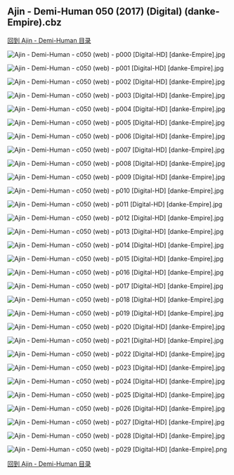 ## Ajin - Demi-Human 050 (2017) (Digital) (danke-Empire).cbz


[回到 Ajin - Demi-Human 目录](https://github.com/alicewish/markdown/blob/master/series/Ajin-Demi-Human.md)


![Ajin - Demi-Human - c050 (web) - p000 [Digital-HD] [danke-Empire].jpg](https://wx1.sinaimg.cn/large/6a9fdecagy1fpfsq1t6waj21j82cwkjl.jpg)

![Ajin - Demi-Human - c050 (web) - p001 [Digital-HD] [danke-Empire].jpg](https://wx1.sinaimg.cn/large/6a9fdecagy1fpfsq96qqnj21kw28jnpd.jpg)

![Ajin - Demi-Human - c050 (web) - p002 [Digital-HD] [danke-Empire].jpg](https://wx1.sinaimg.cn/large/6a9fdecagy1fpfsqdpqb7j21kw28jkjl.jpg)

![Ajin - Demi-Human - c050 (web) - p003 [Digital-HD] [danke-Empire].jpg](https://wx1.sinaimg.cn/large/6a9fdecagy1fpfsqjefkjj21kw28j7wh.jpg)

![Ajin - Demi-Human - c050 (web) - p004 [Digital-HD] [danke-Empire].jpg](https://wx1.sinaimg.cn/large/6a9fdecagy1fpfsqozez8j21kw28j7wh.jpg)

![Ajin - Demi-Human - c050 (web) - p005 [Digital-HD] [danke-Empire].jpg](https://wx1.sinaimg.cn/large/6a9fdecagy1fpfsqtsuj9j21kw28jb29.jpg)

![Ajin - Demi-Human - c050 (web) - p006 [Digital-HD] [danke-Empire].jpg](https://wx1.sinaimg.cn/large/6a9fdecagy1fpfsrnyukhj21kw28je81.jpg)

![Ajin - Demi-Human - c050 (web) - p007 [Digital-HD] [danke-Empire].jpg](https://wx1.sinaimg.cn/large/6a9fdecagy1fpfsrtenpdj21kw28jhb3.jpg)

![Ajin - Demi-Human - c050 (web) - p008 [Digital-HD] [danke-Empire].jpg](https://wx1.sinaimg.cn/large/6a9fdecagy1fpfsrzt27pj21kw28jnpd.jpg)

![Ajin - Demi-Human - c050 (web) - p009 [Digital-HD] [danke-Empire].jpg](https://wx1.sinaimg.cn/large/6a9fdecagy1fpfssq7dfkj21kw28j1kx.jpg)

![Ajin - Demi-Human - c050 (web) - p010 [Digital-HD] [danke-Empire].jpg](https://wx1.sinaimg.cn/large/6a9fdecagy1fpfssxqlgpj21kw28j7wh.jpg)

![Ajin - Demi-Human - c050 (web) - p011 [Digital-HD] [danke-Empire].jpg](https://wx1.sinaimg.cn/large/6a9fdecagy1fpfst4ypxej21kw28j1kx.jpg)

![Ajin - Demi-Human - c050 (web) - p012 [Digital-HD] [danke-Empire].jpg](https://wx1.sinaimg.cn/large/6a9fdecagy1fpfster06bj21kw28j7wh.jpg)

![Ajin - Demi-Human - c050 (web) - p013 [Digital-HD] [danke-Empire].jpg](https://wx1.sinaimg.cn/large/6a9fdecagy1fpfstk4q8jj21kw28j7wh.jpg)

![Ajin - Demi-Human - c050 (web) - p014 [Digital-HD] [danke-Empire].jpg](https://wx1.sinaimg.cn/large/6a9fdecagy1fpfsto7vw6j21kw28je3b.jpg)

![Ajin - Demi-Human - c050 (web) - p015 [Digital-HD] [danke-Empire].jpg](https://wx1.sinaimg.cn/large/6a9fdecagy1fpfstu0zqwj21kw28j7wh.jpg)

![Ajin - Demi-Human - c050 (web) - p016 [Digital-HD] [danke-Empire].jpg](https://wx1.sinaimg.cn/large/6a9fdecagy1fpfsu07rgbj21kw28j7wh.jpg)

![Ajin - Demi-Human - c050 (web) - p017 [Digital-HD] [danke-Empire].jpg](https://wx1.sinaimg.cn/large/6a9fdecagy1fpfsu9vcuxj21kw28j7wh.jpg)

![Ajin - Demi-Human - c050 (web) - p018 [Digital-HD] [danke-Empire].jpg](https://wx1.sinaimg.cn/large/6a9fdecagy1fpfsuhincej21kw28jhby.jpg)

![Ajin - Demi-Human - c050 (web) - p019 [Digital-HD] [danke-Empire].jpg](https://wx1.sinaimg.cn/large/6a9fdecagy1fpfsumq9mej21kw28j7wh.jpg)

![Ajin - Demi-Human - c050 (web) - p020 [Digital-HD] [danke-Empire].jpg](https://wx1.sinaimg.cn/large/6a9fdecagy1fpfsusa9esj21kw28jhdt.jpg)

![Ajin - Demi-Human - c050 (web) - p021 [Digital-HD] [danke-Empire].jpg](https://wx1.sinaimg.cn/large/6a9fdecagy1fpfsv5avouj21kw28jkjl.jpg)

![Ajin - Demi-Human - c050 (web) - p022 [Digital-HD] [danke-Empire].jpg](https://wx1.sinaimg.cn/large/6a9fdecagy1fpfsvej74mj21kw28je81.jpg)

![Ajin - Demi-Human - c050 (web) - p023 [Digital-HD] [danke-Empire].jpg](https://wx1.sinaimg.cn/large/6a9fdecagy1fpfsvjdxmgj21kw28j1kx.jpg)

![Ajin - Demi-Human - c050 (web) - p024 [Digital-HD] [danke-Empire].jpg](https://wx1.sinaimg.cn/large/6a9fdecagy1fpfsvomu6fj21kw28j4qp.jpg)

![Ajin - Demi-Human - c050 (web) - p025 [Digital-HD] [danke-Empire].jpg](https://wx1.sinaimg.cn/large/6a9fdecagy1fpfsvwcyg5j21kw28jqv5.jpg)

![Ajin - Demi-Human - c050 (web) - p026 [Digital-HD] [danke-Empire].jpg](https://wx1.sinaimg.cn/large/6a9fdecagy1fpfsw0kb6wj21kw28jke5.jpg)

![Ajin - Demi-Human - c050 (web) - p027 [Digital-HD] [danke-Empire].jpg](https://wx1.sinaimg.cn/large/6a9fdecagy1fpfsw5abscj21kw28jtuy.jpg)

![Ajin - Demi-Human - c050 (web) - p028 [Digital-HD] [danke-Empire].jpg](https://wx1.sinaimg.cn/large/6a9fdecagy1fpfswc5at5j21kw28jk3o.jpg)

![Ajin - Demi-Human - c050 (web) - p029 [Digital-HD] [danke-Empire].png](https://wx1.sinaimg.cn/large/6a9fdecagy1fpfswfih55j21kw28j0ow.jpg)

[回到 Ajin - Demi-Human 目录](https://github.com/alicewish/markdown/blob/master/series/Ajin-Demi-Human.md)

